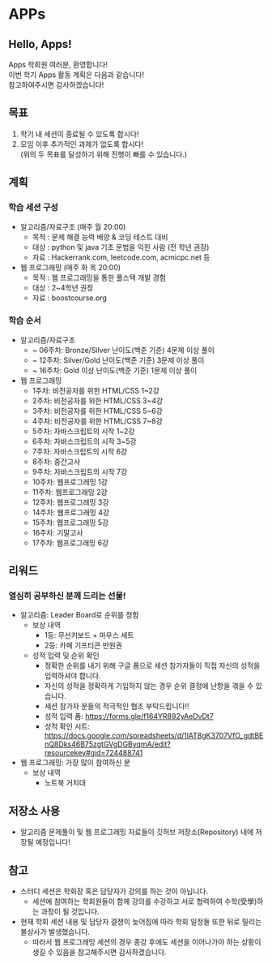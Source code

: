 # APPs
## Hello, Apps!
Apps 학회원 여러분, 환영합니다!  
이번 학기 Apps 활동 계획은 다음과 같습니다!   
참고하여주시면 감사하겠습니다!  

## 목표
1. 학기 내 세션이 종료될 수 있도록 합시다!
2. 모임 이후 추가적인 과제가 없도록 합시다!  
(위의 두 목표를 달성하기 위해 진행이 빠를 수 있습니다.)

## 계획
### 학습 세션 구성
+ 알고리즘/자료구조 (매주 월 20:00)
  + 목적 : 문제 해결 능력 배양 & 코딩 테스트 대비
  + 대상 : python 및 java 기초 문법을 익힌 사람 (전 학년 권장)
  + 자료 : Hackerrank.com, leetcode.com, acmicpc.net 등
+ 웹 프로그래밍 (매주 화 목 20:00)
  + 목적 : 웹 프로그래밍을 통한 풀스택 개발 경험
  + 대상 : 2~4학년 권장
  + 자료 : boostcourse.org

### 학습 순서
+ 알고리즘/자료구조
  + ~ 06주차: Bronze/Silver 난이도(백준 기준) 4문제 이상 풀이
  + ~ 12주차: Silver/Gold 난이도(백준 기준) 3문제 이상 풀이
  + ~ 16주차: Gold 이상 난이도(백준 기준) 1문제 이상 풀이
+ 웹 프로그래밍
  +  1주차: 비전공자를 위한 HTML/CSS 1~2강
  +  2주차: 비전공자를 위한 HTML/CSS 3~4강
  +  3주차: 비전공자를 위한 HTML/CSS 5~6강
  +  4주차: 비전공자를 위한 HTML/CSS 7~8강
  +  5주차: 자바스크립트의 시작 1~2강
  +  6주차: 자바스크립트의 시작 3~5강
  +  7주차: 자바스크립트의 시작 6강
  +  8주차: 중간고사
  +  9주차: 자바스크립트의 시작 7강
  + 10주차: 웹프로그래밍 1강
  + 11주차: 웹프로그래밍 2강
  + 12주차: 웹프로그래밍 3강
  + 14주차: 웹프로그래밍 4강
  + 15주차: 웹프로그래밍 5강
  + 16주차: 기말고사
  + 17주차: 웹프로그래밍 6강

## 리워드
### 열심히 공부하신 분께 드리는 선물!   
+ 알고리즘: Leader Board로 순위를 정함  
  + 보상 내역 
    + 1등: 무선키보드 + 마우스 세트 
    + 2등: 카페 기프티콘 만원권 
  + 성적 입력 및 순위 확인
    + 정확한 순위를 내기 위해 구글 폼으로 세션 참가자들이 직접 자신의 성적을 입력하셔야 합니다. 
    + 자신의 성적을 정확하게 기입하지 않는 경우 순위 결정에 난항을 겪을 수 있습니다. 
    + 세션 참가자 분들의 적극적인 협조 부탁드립니다!! 
    + 성적 입력 폼: https://forms.gle/f164YR892yAeDvDt7  
    + 성적 확인 시트: https://docs.google.com/spreadsheets/d/1lAT8gK3707VfO_gdtBEnQ8Dks46B75zgtGVgDGByqmA/edit?resourcekey#gid=724488741  
+ 웹 프로그래밍: 가장 많이 참여하신 분 
  + 보상 내역
    + 노트북 거치대
    
## 저장소 사용
+ 알고리즘 문제풀이 및 웹 프로그래밍 자료들이 깃허브 저장소(Repository) 내에 저장될 예정입니다! 

## 참고
+ 스터디 세션은 학회장 혹은 담당자가 강의를 하는 것이 아닙니다.
  + 세션에 참여하는 학회원들이 함께 강의를 수강하고 서로 협력하여 수학(受學)하는 과정이 될 것입니다.
+ 현재 학회 세션 내용 및 담당자 결졍이 늦어짐에 따라 학회 일정들 또한 뒤로 밀리는 불상사가 발생했습니다. 
  + 따라서 웹 프로그래밍 세션의 경우 종강 후에도 세션을 이어나가야 하는 상황이 생길 수 있음을 참고해주시면 감사하겠습니다.
